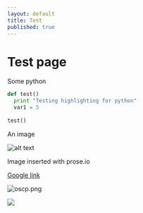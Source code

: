 ```yaml
---
layout: default
title: Test
published: true
---
```


# Test page

Some python

```python
def test()
  print "Testing highlighting for python"
  var1 = 5
  
test()
```
An image

![alt text](https://i.imgur.com/K6WT20K.png)

Image inserted with prose.io

[Google link](www.google.com)

![oscp.png]({{site.baseurl}}/_posts/oscp.png)

![]({{site.baseurl}}/https://i.imgur.com/K6WT20K.png)